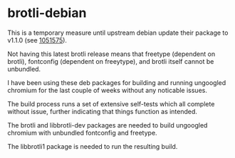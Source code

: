 # brotli-debian

This is a temporary measure until upstream debian update their package to v1.1.0 (see [1051575](https://bugs.debian.org/cgi-bin/bugreport.cgi?bug=1051575)).

Not having this latest brotli release means that freetype (dependent on brotli), fontconfig (dependent on freeytype), and brotli itself cannot be unbundled.

I have been using these deb packages for building and running ungoogled chromium for the last couple of weeks without any noticable issues.

The build process runs a set of extensive self-tests which all complete without issue, further indicating that things function as intended.

The brotli and libbrotli-dev packages are needed to build ungoogled chromium with unbundled fontconfig and freetype.

The libbrotli1 package is needed to run the resulting build.
